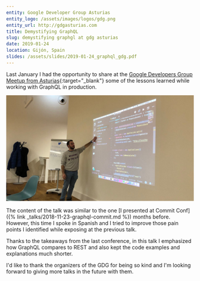 ```yaml
---
entity: Google Developer Group Asturias
entity_logo: /assets/images/logos/gdg.png
entity_url: http://gdgasturias.com
title: Demystifying GraphQL
slug: demystifying graphgl at gdg asturias
date: 2019-01-24
location: Gijón, Spain
slides: /assets/slides/2019-01-24_graphql_gdg.pdf
---
```


Last January I had the opportunity to share at the [Google Developers Group Meetup from Asturias](http://gdgasturias.com){:target="_blank"} some of the lessons learned while working with GraphQL in production.

![Me pointing to code](/assets/images/talks/graphql-at-gdg.jpg)

The content of the talk was similar to the one [I presented at Commit Conf]({% link _talks/2018-11-23-graphql-commit.md %}) months before. However, this time I spoke in Spanish and I tried to improve those pain points I identified while exposing at the previous talk.

Thanks to the takeaways from the last conference, in this talk I emphasized how GraphQL compares to REST and also kept the code examples and explanations much shorter.

I'd like to thank the organizers of the GDG for being so kind and I'm looking forward to giving more talks in the future with them.
